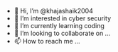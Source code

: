 - 👋 Hi, I’m @khajashaik2004
- 👀 I’m interested in cyber security
- 🌱 I’m currently learning coding
- 💞️ I’m looking to collaborate on ...
- 📫 How to reach me ...

<!---
khajashaik2004/khajashaik2004 is a ✨ special ✨ repository because its `README.md` (this file) appears on your GitHub profile.
You can click the Preview link to take a look at your changes.
--->
